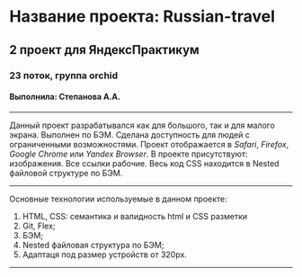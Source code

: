 # Название проекта: __Russian-travel__
## 2 проект для ЯндексПрактикум
### 23 поток, группа orchid
#### Выполнила: Степанова А.А.
___________________________
Данный проект разрабатывался как для большого, так и для малого экрана. Выполнен по БЭМ. Сделана доступность для людей с ограниченными возможностями.
Проект отображается в _Safari_, _Firefox_, _Google Chrome_ или _Yandex Browser_. В проекте присутствуют: изображения. Все ссылки рабочие. Весь код CSS находится в Nested файловой структуре по БЭМ.
___________________________
Основные технологии используемые в данном проекте:
1. HTML, CSS:
   семантика и валидность html и CSS разметки
2. Git, Flex;
3. БЭМ;
4. Nested файловая структура по БЭМ;
5. Адаптаця под размер устройств от 320px.

___________________________
